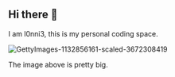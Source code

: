 ## Hi there 👋

I am l0nni3, this is my personal coding space.

![GettyImages-1132856161-scaled-3672308419](https://github.com/user-attachments/assets/80325624-1624-41e2-832b-375beb856112)

The image above is pretty big. 
